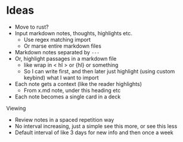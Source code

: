 # Ideas

- Move to rust?
- Input markdown notes, thoughts, highlights etc.
  - Use regex matching import
  - Or marse entire markdown files
- Markdown notes separated by `---`
- Or, highlight passages in a markdown file
  - like wrap in < hl > or {hl} or something
  - So I can write first, and then later just highlight (using custom keybind)
    what I want to import
- Each note gets a context (like the reader highlights)
  - From x.md note, under this heading etc
- Each note becomes a single card in a deck
  
Viewing

- Review notes in a spaced repetition way
- No interval increasing, just a simple see this more, or see this less
- Default interval of like 3 days for new info and then once a week
